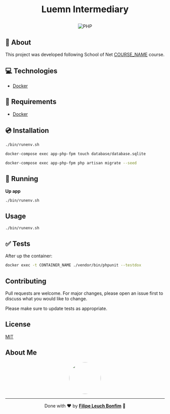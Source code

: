 # <p align="center">Luemn Intermediary</p>

<p align="center">
<img src="https://img.shields.io/badge/php-8.0-green" alt="PHP"/>
</p>

## 💬 About

This project was developed following School of Net [COURSE_NAME](https://couse_link.com) course.

## :computer: Technologies

-   [Docker](https://www.docker.com/)

## :scroll: Requirements

-   [Docker](https://www.docker.com/)

## :cd: Installation

```sh
./bin/runenv.sh
```

```sh
docker-compose exec app-php-fpm touch database/database.sqlite
```

```sh
docker-compose exec app-php-fpm php artisan migrate --seed
```

## :runner: Running

**Up app**

```sh
./bin/runenv.sh
```

## Usage

```sh
./bin/runenv.sh
```

## :white_check_mark: Tests

After up the container:

```sh
docker exec -t CONTAINER_NAME ./vendor/bin/phpunit --testdox
```

## Contributing

Pull requests are welcome. For major changes, please open an issue first to discuss what you would like to change.

Please make sure to update tests as appropriate.

## License

[MIT](https://choosealicense.com/licenses/mit/)

## About Me

<p align="center">
    <a style="font-weight: bold" href="https://www.linkedin.com/in/filipe1309/">
    <img style="border-radius:50%" width="100px; "src="https://avatars.githubusercontent.com/u/2081014?s=60&v=4"/>
    </a>
</p>

---

<p align="center">
Done with ♥ by <a style="font-weight: bold" href="https://www.linkedin.com/in/filipe1309/">Filipe Leuch Bonfim</a> 🖖

</p>
